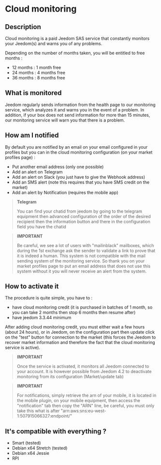 # Cloud monitoring

## Description

Cloud monitoring is a paid Jeedom SAS service that constantly monitors your Jeedom(s) and warns you of any problems.

Depending on the number of months taken, you will be entitled to free months : 

- 12 months : 1 month free
- 24 months : 4 months free
- 36 months : 8 months free

## What is monitored

Jeedom regularly sends information from the health page to our monitoring service, which analyzes it and warns you in the event of a problem. In addition, if your box does not send information for more than 15 minutes, our monitoring service will warn you that there is a problem.

## How am I notified

By default you are notified by an email on your email configured in your profiles but you can in the cloud monitoring configuration (on your market profiles page) : 

- Put another email address (only one possible)
- Add an alert on Telegram
- Add an alert on Slack (you just have to give the Webhook address)
- Add an SMS alert (note this requires that you have SMS credit on the market)
- Add an alert by Notification (requires the mobile app) 

> **Telegram**
>
> You can find your chatid from jeedom by going to the telegram equipment then advanced configuration of the order of the desired recipient then the information button and there in the configuration field you have the chatid

> **IMPORTANT**
>
> Be careful, we see a lot of users with "mailinblack" mailboxes, which during the 1st exchange ask the sender to validate a link to prove that it is indeed a human. This system is not compatible with the mail sending system of the monitoring service. So thank you on your market profiles page to put an email address that does not use this system without it you will never receive an alert from the system.

## How to activate it

The procedure is quite simple, you have to : 

- have cloud monitoring credit (it is purchased in batches of 1 month, so you can take 2 months then stop 6 months then resume after)
- have jeedom 3.3.44 minimum

After adding cloud monitoring credit, you must either wait a few hours (about 24 hours), or in Jeedom, on the configuration part then update click on the "test" button for connection to the market (this forces the Jeedom to recover market information and therefore the fact that the cloud monitoring service is active).

>**IMPORTANT**
>
> Once the service is activated, it monitors all Jeedom connected to your account. It is however possible from Jeedom 4.2 to deactivate monitoring from its configuration (Market/update tab)

>**IMPORTANT**
>
> For notifications, simply retrieve the arn of your mobile, it is located in the mobile plugin, on your mobile equipment, then access the "notification" tab then copy the "ARN" line, be careful, you must only take this what is after "arn:aws:sns:eu-west-1:507915066327:endpoint/"

## It's compatible with everything ?

- Smart (tested)
- Debian x64 Stretch (tested)
- Debian x64 Jessie
- RPI
